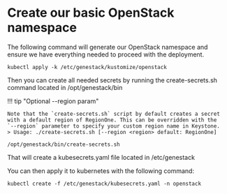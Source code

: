 # Create our basic OpenStack namespace

The following command will generate our OpenStack namespace and ensure we have everything needed to proceed with the deployment.

``` shell
kubectl apply -k /etc/genestack/kustomize/openstack
```

Then you can create all needed secrets by running the create-secrets.sh command located in /opt/genestack/bin

!!! tip "Optional --region param"

    Note that the `create-secrets.sh` script by default creates a secret
    with a default region of RegionOne. This can be overridden with the
    `--region` parameter to specify your custom region name in Keystone.
    > Usage: ./create-secrets.sh [--region <region> default: RegionOne]

``` shell
/opt/genestack/bin/create-secrets.sh
```

That will create a kubesecrets.yaml file located in /etc/genestack

You can then apply it to kubernetes with the following command:

``` shell
kubectl create -f /etc/genestack/kubesecrets.yaml -n openstack
```
